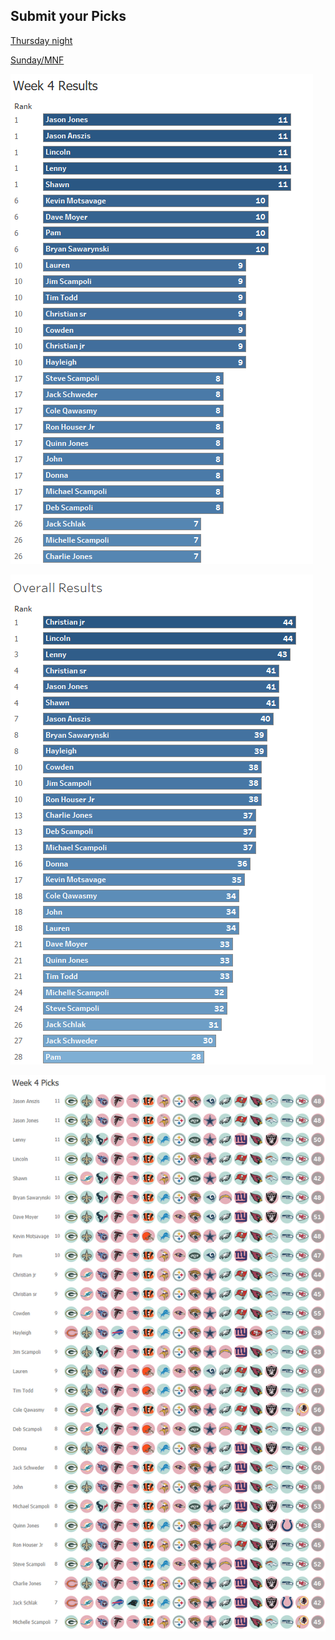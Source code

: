 ## Submit your Picks

[Thursday night](https://schlachter.typeform.com/to/P2xinv)

[Sunday/MNF](https://schlachter.typeform.com/to/i3gf2D)


![](images/week.png)

 
![](images/overall.png)

 
![](images/picks.png)
